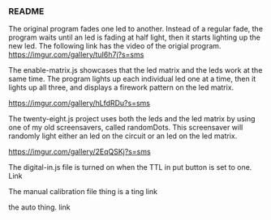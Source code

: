 
### README
 The original program fades one led to another. Instead of a regular fade, the program waits until an led is fading at half light, then it starts lighting up the new led. The following link has the video of the origial program.
 https://imgur.com/gallery/tuI6h7j?s=sms


The enable-matrix.js showcases that the led matrix and the leds work at the same time. The program lights up each individual led one at a time, then it lights up all three, and displays a firework pattern on the led matrix. 

https://imgur.com/gallery/hLfdRDu?s=sms

The twenty-eight.js project uses both the leds and the led matrix by using one of my old screensavers, called randomDots. This screensaver will randomly light either an led on the circuit or an led on the led matrix.

https://imgur.com/gallery/2EqQSKj?s=sms

The digital-in.js file is turned on when the TTL in put button is set to one.
Link

The manual calibration file thing is a ting
link

the auto thing. 
link
